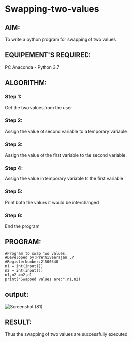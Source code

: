 # Swapping-two-values
## AIM:
To write a python program for swapping of two values
## EQUIPEMENT'S REQUIRED: 
PC
Anaconda - Python 3.7
## ALGORITHM: 
### Step 1:
Get the two values from the user
### Step 2: 
Assign the value of second variable to a temporary variable 
### Step 3: 
Assign the value of the first variable to the second variable.
### Step 4:  
Assign the value in temporary variable to the first variable
### Step 5: 
Print both the values it would be interchanged
### Step 6: 
End the program
## PROGRAM:
````
#Program to swap two values.
#Developed by:Prethiveerajan .P 
#RegisterNumber:21500340
n1 = int(input())
n2 = int(input())
n1,n2 =n2,n1
print("Swapped values are:",n1,n2)

````
## output: 
![Screenshot (81)](https://user-images.githubusercontent.com/94233064/143877979-6bb4588c-d40e-43df-b06b-35203b36697d.png)



## RESULT:
Thus the swapping of two values are successfully executed



